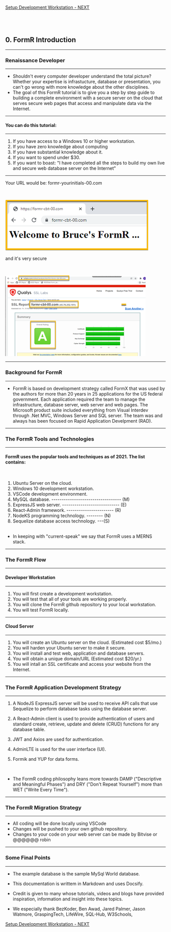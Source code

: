 <!-- ------------------------------------------------------------------------- -->

<div class="page-back disabled">

</div><div class="page-next">

[Setup Development Workstation - NEXT](/Setup/fr0101_Setup-Developer-Workstation.md)
</div><div style="margin-top:35px">&nbsp;</div>

<!-- ------------------------------------------------------------------------- -->


## 0. FormR Introduction

----
### Renaissance Developer 
----

- Shouldn't every computer developer understand the total picture? Whether your expertise is infrastucture, database or presentation, you can't go wrong with more knowledge about the other disciplines. 
- The goal of this FormR tutorial is to give you a step by step guide to building a complete environment with a secure server on the cloud that serves secure web pages that access and manipulate data via the Internet.
----

#### You can do this tutorial:
----

1. If you have access to a Windows 10 or higher workstation.
2. If you have zero knowledge about computing 
3. If you have substantial knowledge about it.
4. If you want to spend under $30.
5. If you want to boast:  "I have completed all the steps to build my own live and secure web database server on the Internet" 

----
Your URL would be: formr-yourinitials-00.com

<br/>

![Your FormR Website](/images/fr0001-01_FormR.png "Your FormR Website")

and it's very secure

<br/>

![Your FormR Secure](/images/fr0001-01_FormR1.png "Your FormR Secure")

----
### Background for FormR
----

- FormR is based on development strategy called FormX that was used by the authors for more than 20 years in 25 applications for the US federal government. Each application required the team to manage the infrastructure, database server, web server and web pages. The Microsoft product suite included everything from Visual Interdev through .Net MVC, Windows Server and SQL server. The team was and always has been focused on Rapid Application Develpment (RAD). 

----
### The FormR Tools and Technologies
----
#### FormR uses the popular tools and techniques as of 2021. The list contains:
<br/>

1. Ubuntu Server on the cloud.
2. Windows 10 development workstation.
3. VSCode development environment.
4. MySQL database. ---------------------------------- (M)
5. ExpressJS web server. ---------------------------- (E)
6. React-Admin framework. ----------------------- (R)
7. NodeKS programming technology. -------- (N)
8. Sequelize database access technology. ---(S)
<br/><br/>
- In keeping with "current-speak" we say that FormR uses a MERNS stack. 

----
### The FormR Flow
----
#### Developer Workstation
----
1. You will first create a development workstation.
2. You will test that all of your tools are working properly.
3. You will clone the FormR github repository to your local workstation.
4. You will test FormR locally.
----
#### Cloud Server
----
1. You will create an Ubuntu server on the cloud. (Estimated cost $5/mo.)
2. You will harden your Ubuntu server to make it secure.
3. You will install and test web, application and database servers.
4. You will obtain a unique domain/URL (Estimated cost $20/yr.)
5. You will intall an SSL certificate and access your website from the Internet.
----
### The FormR Application Development Strategy
----
1. A NodeJS ExpressJS server will be used to receive API calls that use Sequelize to perform database tasks using the database server.  

2. A React-Admin client is used to provide authentication of  users and standard create, retrieve, update and delete (CRUD) functions for any database table. 

3. JWT and Axios are used for authentication. 

4. AdminLTE is used for the user interface (UI).

5. Formik and YUP for data forms.
<br/>

- The FormR coding philosophy leans more towards DAMP ("Descriptive and Meaningful Phases") and DRY ("Don't Repeat Yourself") more than  WET ("Write Every Time").
----
### The FormR Migration Strategy
----

- All coding will be done locally using VSCode
- Changes will be pushed to your own github repository.
- Changes to your code on your web server can be made by Bitvise or @@@@@@ robin

----
### Some Final Points
----

- The example database is the sample MySql World database.

- This documentation is writtem in Markdown and uses Docsify.

- Credit is given to many whose tutorials, videos and blogs have provided inspiration, information and insight into these topics. 

- We especially thank BezKoder, Ben Awad, Jared Palmer, Jason Watmore, 
GraspingTech, LifeWire, SQL-Hub, W3Schools,

<!-- ------------------------------------------------------------------------- -->

<div class="page-back disabled">


</div><div class="page-next">

[Setup Development Workstation - NEXT](/Setup/fr0101_Setup-Developer-Workstation.md)
</div><div style="margin-top:35px">&nbsp;</div>

<!-- ------------------------------------------------------------------------- -->

